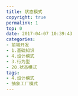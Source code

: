 ```yaml
---
title: 状态模式
copyright: true
permalink: 1
top: 0
date: 2017-04-07 10:39:43
categories:
- 前端开发
- 1.基础知识
- 4.设计模式
- 3.行为型
- 20.状态模式
tags:
- 4.设计模式
- 抽象工厂模式
---
```

